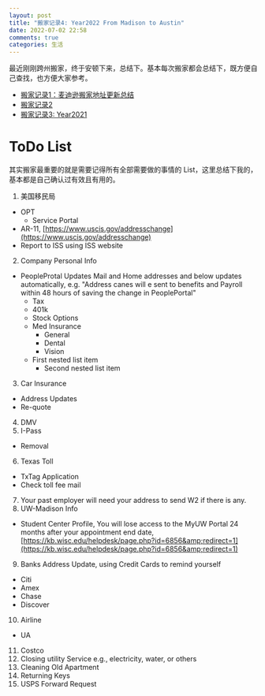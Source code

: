 ```yaml
---
layout: post
title: "搬家记录4: Year2022 From Madison to Austin"
date: 2022-07-02 22:58
comments: true
categories: 生活
---
```


最近刚刚跨州搬家，终于安顿下来，总结下。基本每次搬家都会总结下，既方便自己查找，也方便大家参考。

* [搬家记录1：麦迪逊搬家地址更新总结](https://iphyer.github.io/blog/2018/08/07/address/)
* [搬家记录2](https://iphyer.github.io/blog/2020/08/05/NewHome/)
* [搬家记录3: Year2021](https://iphyer.github.io/blog/2021/07/25/Moving21/)

<!--more-->

# ToDo List

其实搬家最重要的就是需要记得所有全部需要做的事情的 List，这里总结下我的，基本都是自己确认过有效且有用的。

1. 美国移民局
  - OPT
    - Service Portal
  - AR-11, [https://www.uscis.gov/addresschange](https://www.uscis.gov/addresschange)
  - Report to ISS using ISS website 
2. Company Personal Info
  - PeopleProtal Updates Mail and Home addresses and below updates automatically, e.g. &quot;Address canes will e sent to benefits and Payroll within 48 hours of saving the change in PeoplePortal&quot;
    - Tax
    - 401k
    - Stock Options
    - Med Insurance
      - General
      - Dental
      - Vision
    - First nested list item
       - Second nested list item
3. Car Insurance
  - Address Updates
  - Re-quote
4. DMV
5. I-Pass
  - Removal
6. Texas Toll
  - TxTag Application
  - Check toll fee mail
7. Your past employer will need your address to send W2 if there is any.
8. UW-Madison Info
  - Student Center Profile, You will lose access to the MyUW Portal 24 months after your appointment end date, [https://kb.wisc.edu/helpdesk/page.php?id=6856&amp;redirect=1](https://kb.wisc.edu/helpdesk/page.php?id=6856&amp;redirect=1)
9. Banks Address Update, using Credit Cards to remind yourself
  - Citi
  - Amex
  - Chase
  - Discover
10. Airline
  - UA
11. Costco
12. Closing utility Service e.g., electricity, water, or others
13. Cleaning Old Apartment
14. Returning Keys
15. USPS Forward Request 
